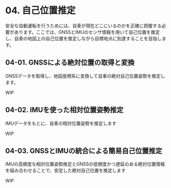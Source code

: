 # 04. 自己位置推定

安全な自動運転を行うためには、自車が現在どこにいるのかを正確に把握する必要があります。ここでは、GNSSとIMUのセンサ情報を用いて自己位置を推定し、自車の地図上の自己位置を推定しながら目標地点に到達することを目指します。

## 04-01. GNSSによる絶対位置の取得と変換

GNSSデータを取得し、地図座標系に変換して自車の絶対自己位置姿勢を推定します。

WIP

## 04-02. IMUを使った相対位置姿勢推定

IMUデータをもとに、自車の相対位置姿勢を推定します

WIP

## 04-03. GNSSとIMUの統合による簡易自己位置推定

IMUの高頻度な相対位置姿勢推定とGNSSの低頻度かつ遅延のある絶対位置情報を組み合わせることで、安定した絶対自己位置を推定します

WIP